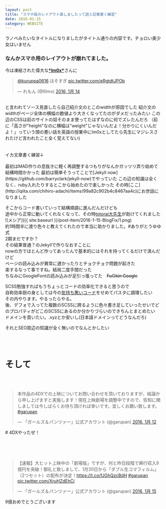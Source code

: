 ```yaml
---
layout: post
title: "スマホ版のレイアウト直しましたって話と記事書く練習"
date: 2016-01-15
category: WEBSITE
---
```

ラノベみたいなタイトルになりましたがタイトル通りの内容です。チョロい美少女はいません

### なんかスマホ用のレイアウトが崩れてました。 
今は凍結された偉大な[**†lm0x†**](https://twitter.com/lm0x)さんに
<blockquote class="twitter-tweet" data-conversation="none" lang="ja"><p lang="ja" dir="ltr"><a href="https://twitter.com/kuruppa0616">@kuruppa0616</a> ほそすぎ <a href="https://t.co/eRgtdtJPOb">pic.twitter.com/eRgtdtJPOb</a></p>&mdash; れもん (@6lmx) <a href="https://twitter.com/6lmx/status/687629181287448578">2016, 1月 14</a></blockquote>
<script async src="//platform.twitter.com/widgets.js" charset="utf-8"></script><br>
と言われてソース見直したら自己紹介文のとこのwidthが原因でした  
紹介文のwidthがページ全体の横幅の数値より大きくなってたのがダメだったみたい  
この辺のCSSは前のサイトの奴そのまま使ってたはずなのに何でズレたんだろ  
（前に「高さが"height"なのに横幅は"weight"じゃないんだよ！分かりにくいんだよ！」っていう頭の悪い話を英語の授業中にlm0xとしてたら先生にマジレスされたけど言われたこと全く覚えてない)
<br><br><br>
イカ文章書く練習↓
<br><br>
最初はMAD作りの息抜きに軽く再調整するつもりがなんかガッツリ弄り始めて結構時間かかった  
最初は簡単そうってことで[Jekyll now](https://github.com/barryclark/jekyll-now)でやっていた  
この辺の知識は全くなく、ruby入れたりするとこから始めたので楽しかった  
その時[ここ](http://qiita.com/chihiro-adachi/items/99a82c902b4c8467aa4c)にお世話になりました  


そこからコード書いていって結構順調に進んだんだけども  
途中から正常に動いてくれなくなって、その時[totoraj大先生](https://twitter.com/totoraj930)が助けてくれました  
![メシア]({{ site.baseurl }}/post-item/2016-1-15-BlogFix/1.png)  
約1時間半に渡り色々と教えてくれたので本当に助かりました。#ありがとうゆゆ式  
2期まだですか？  
その結果普通？のJekyllで作りなおすことに  
nowの方でほとんど作ってあったんで基本的にはそれを持ってくるだけで済んだけど  
ページの読み込みが異常に遅かったりとチョクチョク問題が起きた  
楽するなって事ですね。結局二度手間だった  
ちなみにGoogleFontの読み込みが足引っ張ってた　<s>Fu○kin Google</s>  
 
SCSS勉強すればもうちょっとコードの効率化できると思うので  
自称効率厨の身としては今の[気持ち悪いコード](https://github.com/kuruppa0616/kuruppa0616.github.io)をせめてパスタに調理したい  
その内やります。やるったらやる。  
後、デフォで入ってた複数のSCSSに跨るように色々書き足していったせいでどのプロパティがどこのSCSSにあるのか分かりづらいのできちんとまとめたい  
ドメインを買いたい。.xyzとか安いし(日本語ドメインってどうなんだろ)


それとSEO周辺の知識が全く無いのでなんとかしたい

<br>
<br>

# そして

<br>
<br>




<blockquote class="twitter-tweet" lang="ja"><p lang="ja" dir="ltr">本作品の4DXでの上映についてお問い合わせを頂いておりますが、結論から申し上げますと実施します！現在上映劇場を調整中ですので、告知に関しましては今しばらくお待ち頂ければ幸いです。宜しくお願い致します。 <a href="https://twitter.com/hashtag/garupan?src=hash">#garupan</a></p>&mdash; 「ガールズ＆パンツァー」公式アカウント (@garupan) <a href="https://twitter.com/garupan/status/686898653802283008">2016, 1月 12</a></blockquote>
<script async src="//platform.twitter.com/widgets.js" charset="utf-8"></script>
# 4DXやったぜ！

<br><br>
<br>

<blockquote class="twitter-tweet" data-cards="hidden" lang="ja"><p lang="ja" dir="ltr">【速報】大ヒット上映中の「劇場版」ですが、何と昨日段階で興行収入9億円を突破！御礼と致しまして、1月30日から「ダブル生コマフィルム」（2つセット）の配布が決定！<a href="https://t.co/fJGhQzcBdH">https://t.co/fJGhQzcBdH</a> <a href="https://twitter.com/hashtag/garupan?src=hash">#garupan</a> <a href="https://t.co/XruHZdEhCi">pic.twitter.com/XruHZdEhCi</a></p>&mdash; 「ガールズ＆パンツァー」公式アカウント (@garupan) <a href="https://twitter.com/garupan/status/687921430667853828">2016, 1月 15</a></blockquote>
<script async src="//platform.twitter.com/widgets.js" charset="utf-8"></script>
9億おめでとうございます  
